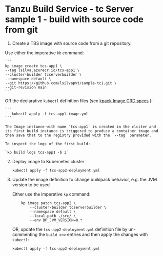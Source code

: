 # Tanzu Build Service - tc Server sample 1 - build with source code from git

1. Create a TBS image with source code from a git repository.

  Use either the imperative `kb` command:

    ```
    kp image create tcs-app1 \
    --tag lsilva.azurecr.io/tcs-app1 \
    --cluster-builder tcserverbuilder \
    --namespace default \
    --git https://github.com/lsilvapvt/sample-tc1.git \
    --git-revision main 
    ```

  OR the declarative `kubectl` definition files (see [kpack Image CRD specs](https://github.com/pivotal/kpack/blob/master/docs/image.md) ):

    ```
       kubectl apply -f tcs-app1-image.yml
    ```

    The Image instance with name `tcs-app1` is created in the cluster and its first build instance is triggered to produce a container image and then save that to the registry provided with the `--tag` parameter.

    To inspect the logs of the first build:

    `kp build logs tcs-app1 -b 1`

2. Deploy image to Kubernetes cluster

   `kubectl apply -f tcs-app2-deployment.yml`

3. Update the image definition to change buildpack behavior, e.g. the JVM version to be used

    Either use the imperative `kp` command:

    ```
        kp image patch tcs-app2 \
            --cluster-builder tcserverbuilder \
            --namespace default \
            --local-path ./src/ \
            --env BP_JVM_VERSION=8.* 
    ```

    OR, update the `tcs-app2-deployment.yml` definition file by un-commenting the `build env` entries and then apply the changes with `kubectl`:

    `kubectl apply -f tcs-app2-deployment.yml`
    